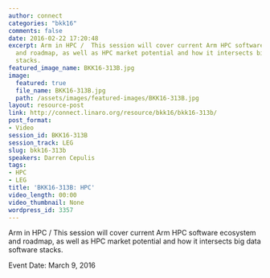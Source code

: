 ```yaml
---
author: connect
categories: "bkk16"
comments: false
date: 2016-02-22 17:20:48
excerpt: Arm in HPC /  This session will cover current Arm HPC software ecosystem
  and roadmap, as well as HPC market potential and how it intersects big data software
  stacks.
featured_image_name: BKK16-313B.jpg
image:
  featured: true
  file_name: BKK16-313B.jpg
  path: /assets/images/featured-images/BKK16-313B.jpg
layout: resource-post
link: http://connect.linaro.org/resource/bkk16/bkk16-313b/
post_format:
- Video
session_id: BKK16-313B
session_track: LEG
slug: bkk16-313b
speakers: Darren Cepulis
tags:
- HPC
- LEG
title: 'BKK16-313B: HPC'
video_length: 00:00
video_thumbnail: None
wordpress_id: 3357
---
```


Arm in HPC /  This session will cover current Arm HPC software ecosystem and roadmap, as well as HPC market potential and how it intersects big data software stacks.

Event Date: March 9, 2016
